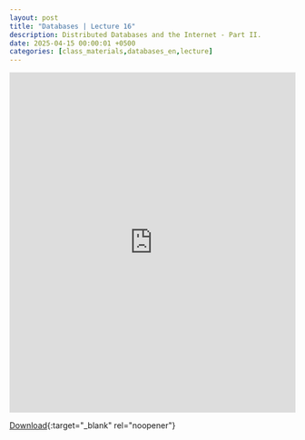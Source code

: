 ```yaml
---
layout: post
title: "Databases | Lecture 16"
description: Distributed Databases and the Internet - Part II.
date: 2025-04-15 00:00:01 +0500
categories: [class_materials,databases_en,lecture]
---
```


<iframe src="https://drive.google.com/file/d/10FD4roMseXcJ8if26cocMehoJH33W5jQ/preview" width="100%" height="600px" frameborder="0"></iframe>

[Download](https://docs.google.com/presentation/d/1qIj4VCI-XB4BfNbKPdaFa3JABXEQ5Pgu/edit?usp=sharing&ouid=107620181978332995271&rtpof=true&sd=true){:target="_blank" rel="noopener"}
